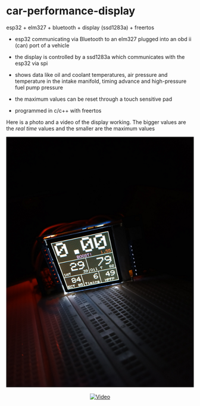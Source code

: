 # car-performance-display
esp32 + elm327 + bluetooth + display (ssd1283a) + freertos

* esp32 communicating via Bluetooth to an elm327 plugged into an obd ii (can) port of a vehicle

* the display is controlled by a ssd1283a which communicates with the esp32 via spi

* shows data like oil and coolant temperatures, air pressure and temperature in the intake manifold, timing advance and high-pressure fuel pump pressure

* the maximum values can be reset through a touch sensitive pad

* programmed in c/c++ with freertos

Here is a photo and a video of the display working. The bigger values are the <i>real time</i> values and the smaller are the maximum values

<div style="text-align:center">

![Photo](https://github.com/viniciusmelara/car-performance-display/blob/main/img/IMG_20210509_184338.png)

<div style="text-align:center">

[![Video](https://img.youtube.com/vi/uSTarYhGWlQ/maxresdefault.jpg)](https://youtu.be/uSTarYhGWlQ)